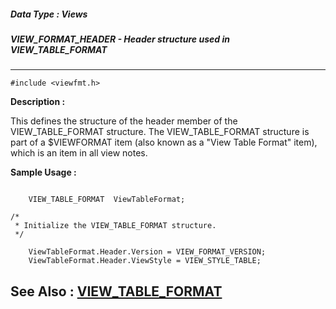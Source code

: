 ##### Data Type : Views
##### VIEW_FORMAT_HEADER - Header structure used in VIEW_TABLE_FORMAT
---
```
#include <viewfmt.h>
```
**Description :**

This defines the structure of the header member of the VIEW_TABLE_FORMAT 
structure.  The VIEW_TABLE_FORMAT structure is part of a $VIEWFORMAT item (also 
known as a "View Table Format" item), which is an item in all view notes.

**Sample Usage :**
```

    VIEW_TABLE_FORMAT  ViewTableFormat;

/*
 * Initialize the VIEW_TABLE_FORMAT structure.
 */

    ViewTableFormat.Header.Version = VIEW_FORMAT_VERSION;
    ViewTableFormat.Header.ViewStyle = VIEW_STYLE_TABLE;
```
**See Also :**
[VIEW_TABLE_FORMAT](/domino-c-api-docs/reference/Data/VIEW_TABLE_FORMAT)
---
